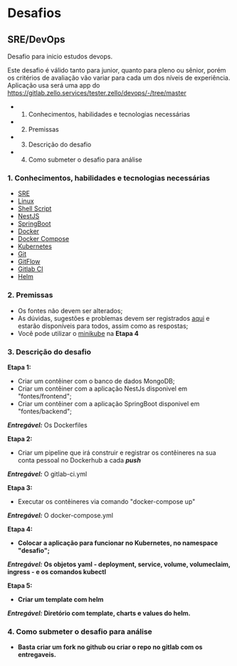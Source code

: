 # Desafios
## SRE/DevOps

Desafio para inicio estudos devops.

Este desafio é válido tanto para junior, quanto para pleno ou sênior, porém os critérios de avaliação vão variar para cada um dos níveis de experiência.
Aplicação usa será uma app do https://gitlab.zello.services/tester.zello/devops/-/tree/master

* 1. Conhecimentos, habilidades e tecnologias necessárias
* 2. Premissas
* 3. Descrição do desafio
* 4. Como submeter o desafio para análise

### 1. Conhecimentos, habilidades e tecnologias necessárias

* [SRE](https://sre.google/)
* [Linux](https://www.guiafoca.org/)
* [Shell Script](https://www.telecom.uff.br/pet/petws/downloads/apostilas/LINUX.pdf)
* [NestJS](https://nestjs.com/)
* [SpringBoot](https://spring.io/projects/spring-boot)
* [Docker](https://www.docker.com/)
* [Docker Compose](https://docs.docker.com/compose/)
* [Kubernetes](https://kubernetes.io/)
* [Git](https://git-scm.com/)
* [GitFlow](https://www.atlassian.com/br/git/tutorials/comparing-workflows/gitflow-workflow)
* [Gitlab CI](https://docs.gitlab.com/ce/ci/)
* [Helm](https://helm.sh/docs/intro/)

### 2. Premissas

* Os fontes não devem ser alterados;
* As dúvidas, sugestões e problemas devem ser registrados [aqui](https://github.com/thiagoinacioalves/lab-devops/issues) e estarão disponíveis para todos, assim como as respostas;
* Você pode utilizar o [minikube](https://kubernetes.io/pt-br/docs/tutorials/hello-minikube/) na <b>Etapa 4</b>

### 3. Descrição do desafio

<b>Etapa 1:</b>
* Criar um contêiner com o banco de dados MongoDB; 
* Criar um contêiner com a aplicação NestJs disponivel em "fontes/frontend"; 
* Criar um contêiner com a aplicação SpringBoot disponivel em "fontes/backend"; 

_**Entregável:**_ Os Dockerfiles

<b>Etapa 2:</b> 
* Criar um pipeline que irá construir e registrar os contêineres na sua conta pessoal no Dockerhub a cada _**push**_ 

_**Entregável:**_ O gitlab-ci.yml

<b>Etapa 3:</b>
* Executar os contêineres via comando "docker-compose up"

_**Entregável:**_ O docker-compose.yml

<b>Etapa 4:<b>
* Colocar a aplicação para funcionar no Kubernetes, no namespace "desafio";

_**Entregável:**_ Os objetos yaml - deployment, service, volume, volumeclaim, ingress - e os comandos kubectl

<b>Etapa 5:</b>
* Criar um template com helm 

_**Entregável:**_ Diretório com template, charts e values do helm.

### 4. Como submeter o desafio para análise

* Basta criar um fork no github ou criar o repo no gitlab com os entregaveis.